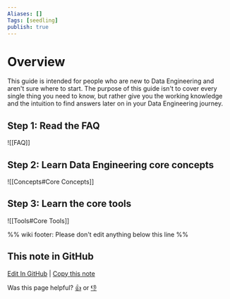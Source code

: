 ```yaml
---
Aliases: []
Tags: [seedling]
publish: true
---
```


# Overview

This guide is intended for people who are new to Data Engineering and aren't sure where to start. The purpose of this guide isn't to cover every single thing you need to know, but rather give you the working knowledge and the intuition to find answers later on in your Data Engineering journey.

## Step 1: Read the FAQ

![[FAQ]]

## Step 2: Learn Data Engineering core concepts

![[Concepts#Core Concepts]]

## Step 3: Learn the core tools

![[Tools#Core Tools]]

%% wiki footer: Please don't edit anything below this line %%

## This note in GitHub

<span class="git-footer">[Edit In GitHub](https://github.dev/data-engineering-community/data-engineering-wiki/blob/main/Guides/Getting%20Started%20With%20Data%20Engineering.md "git-hub-edit-note") | [Copy this note](https://raw.githubusercontent.com/data-engineering-community/data-engineering-wiki/main/Guides/Getting%20Started%20With%20Data%20Engineering.md "git-hub-copy-note")</span>

<span class="git-footer">Was this page helpful?
[👍](https://tally.so/r/3jZ8D4?rating=Yes&url=https://dataengineering.wiki/Guides/Getting+Started+With+Data+Engineering) or [👎](https://tally.so/r/3jZ8D4?rating=No&url=https://dataengineering.wiki/Guides/Getting+Started+With+Data+Engineering)</span>
